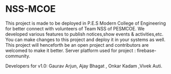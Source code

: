 # NSS-MCOE
This project is made to be deployed in P.E.S Modern College of Engineering for better connect with volunteers of Team NSS of PESMCOE.
We developed various features to publish notices,show events & activities,etc.  
You can make changes to this project and deploy it in your systems as well. This project will henceforth be an open project and contributors are welcomed to make it better. Server platform used for project : firebase-community. 

Developers for v1.0: Gaurav Arjun, Ajay Bhagat , Onkar Kadam ,Vivek Auti.

